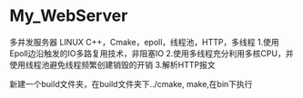 # My_WebServer
多并发服务器
LINUX C++，Cmake，epoll，线程池，HTTP，多线程
1.使用Epoll边沿触发的IO多路复用技术，非阻塞IO
2.使用多线程充分利用多核CPU，并使用线程池避免线程频繁创建销毁的开销
3.解析HTTP报文

新建一个build文件夹，在build文件夹下../cmake, make,在bin下执行
